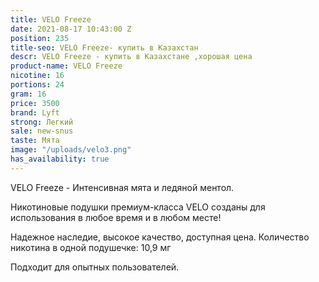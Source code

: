 ```yaml
---
title: VELO Freeze
date: 2021-08-17 10:43:00 Z
position: 235
title-seo: VELO Freeze- купить в Казахстан
descr: VELO Freeze - купить в Казахстане ,хорошая цена
product-name: VELO Freeze
nicotine: 16
portions: 24
gram: 16
price: 3500
brand: Lyft
strong: Легкий
sale: new-snus
taste: Мята
image: "/uploads/velo3.png"
has_availability: true
---
```


VELO Freeze - Интенсивная мята и ледяной ментол.

Никотиновые подушки премиум-класса VELO созданы для использования в любое время и в любом месте!

Надежное наследие,
высокое качество,
доступная цена.
Количество никотина в одной подушечке: 10,9 мг

Подходит для опытных пользователей.
